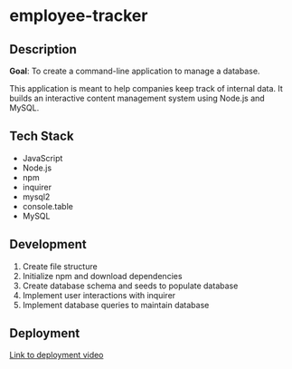 # employee-tracker

## Description

**Goal**: To create a command-line application to manage a database.

This application is meant to help companies keep track of internal data. It builds an interactive content management system using Node.js and MySQL.

## Tech Stack

- JavaScript
- Node.js
- npm
- inquirer
- mysql2
- console.table
- MySQL

## Development

1. Create file structure
1. Initialize npm and download dependencies
1. Create database schema and seeds to populate database
1. Implement user interactions with inquirer
1. Implement database queries to maintain database

## Deployment

[Link to deployment video]()